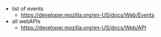 * list of events 
    * https://developer.mozilla.org/en-US/docs/Web/Events
* all webAPIs
    * https://developer.mozilla.org/en-US/docs/Web/API